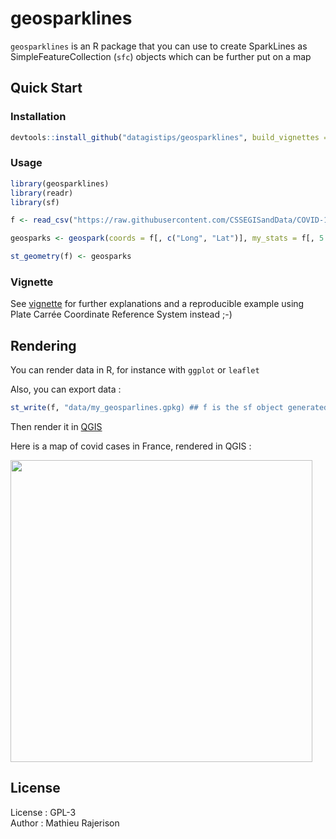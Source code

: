 # geosparklines

`geosparklines` is an R package that you can use to create SparkLines as SimpleFeatureCollection (`sfc`) objects which can be further put on a map

## Quick Start

### Installation
```r
devtools::install_github("datagistips/geosparklines", build_vignettes = TRUE)
```

### Usage

```r
library(geosparklines)
library(readr)
library(sf)

f <- read_csv("https://raw.githubusercontent.com/CSSEGISandData/COVID-19/master/csse_covid_19_data/csse_covid_19_time_series/time_series_covid19_confirmed_global.csv")

geosparks <- geospark(coords = f[, c("Long", "Lat")], my_stats = f[, 5:ncol(f)], width = 20, height = 20, mode = "log") # log transformed sparklines as an sfc (Simple Feature Collection)

st_geometry(f) <- geosparks
```

### Vignette
See [vignette](vignettes/how-to-use-geosparklines.html) for further explanations and a reproducible example using Plate Carrée Coordinate Reference System instead ;-)

## Rendering
You can render data in R, for instance with `ggplot` or `leaflet`

Also, you can export data :

```r
st_write(f, "data/my_geosparlines.gpkg) ## f is the sf object generated above
```

Then render it in [QGIS](https://www.qgis.org/)

Here is a map of covid cases in France, rendered in QGIS :

<img src="https://raw.githubusercontent.com/datagistips/sparkline_map/master/images/map.png" width=483 align=middle></img>

## License
License : GPL-3  
Author : Mathieu Rajerison  
